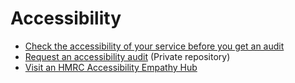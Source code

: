 # Accessibility

- [Check the accessibility of your service before you get an audit](docs/check-your-services-accessibility-before-you-get-an-audit.md)
- [Request an accessibility audit](https://github.com/hmrc/accessibility-audits/issues/new/choose) (Private repository)
- [Visit an HMRC Accessibility Empathy Hub](https://hmrc.github.io/accessibility-empathy-hub/)
